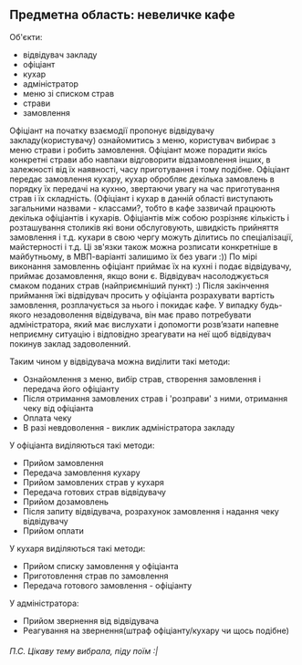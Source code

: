 Предметна область: невеличке кафе
--------------------

Об'єкти:
 * відвідувач закладу
 * офіціант
 * кухар
 * адміністратор
 * меню зі списком страв
 * страви
 * замовлення

Офіціант на початку взаємодії пропонує відвідувачу закладу(користувачу) ознайомитись з меню, користувач вибирає з меню страви і робить замовлення. Офіціант може порадити якісь конкретні страви або навпаки відговорити відзамовлення інших, в залежності від їх наявності, часу приготування і тому подібне.
Офіціант передає замовлення кухару, кухар обробляє декілька замовлень в порядку їх передачі на кухню, звертаючи увагу на час приготування страв і їх складність.
(Офіціант і кухар в данній області виступають загальними назвами - классами?, тобто в кафе зазвичай працюють декілька офіціантів і кухарів. Офіціантів між собою розрізняє кількість і розташування столиків які вони обслуговують, швидкість прийняття замовлення і т.д. кухари в свою чергу можуть ділитись по спеціалізації, майстерності і т.д. Ці зв'язки також можна розписати конкретніше в майбутньому, в МВП-варіанті залишимо їх без уваги :))
По мірі виконання замовленнь офіціант приймає їх на кухні і подає відвідувачу, приймає дозамовлення, якщо вони є.
Відвідувач насолоджується смаком поданих страв (найприємніший пункт) :)
Після закінчення приймання їжі відвідувач просить у офіціанта розрахувати вартість замовлення, розплачується за нього і покидає кафе. У випадку будь-якого незадоволення відвідувача, він має право потребувати адміністратора, який має вислухати і допомогти розвʼязати напевне неприємну ситуацію і відповідно зреагувати на неї щоб відвідувач покинув заклад задоволенний.

Таким чином у відвідувача можна виділити такі методи:
 * Ознайомлення з меню, вибір страв, створення замовлення і передача його офіціанту
 * Після отримання замовлених страв і 'розправи' з ними, отримання чеку від офіціанта
 * Оплата чеку
 * В разі невдоволення - виклик адміністратора закладу

У офіціанта виділяються такі методи:
 * Прийом замовлення
 * Передача замовлення кухару
 * Прийом замовлених страв у кухаря
 * Передача готових страв відвідувачу
 * Прийом дозамовлень
 * Після запиту відвідувача, розрахунок замовлення і надання чеку відвідувачу
 * Прийом оплати

У кухаря виділяються такі методи:
 * Прийом списку замовлення у офіціанта
 * Приготовлення страв по замовлення
 * Передача готового замовлення - офіціанту

У адміністратора:
 * Прийом звернення від відвідувача
 * Реагування на звернення(штраф офіціанту/кухару чи щось подібне)

###### П.С. Цікаву тему вибрала, піду поїм :|
